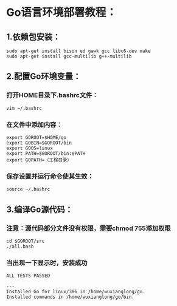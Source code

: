 # Go语言环境部署教程：
## 1.依赖包安装：
	sudo apt-get install bison ed gawk gcc libc6-dev make
	sudo apt-get install gcc-multilib g++-multilib
## 2.配置Go环境变量：
### 打开HOME目录下.bashrc文件：
	vim ~/.bashrc
### 在文件中添加内容：
	export GOROOT=$HOME/go
	export GOBIN=$GOROOT/bin
	export GOOS=linux
	export PATH=$GOROOT/bin:$PATH
	export GOPATH=（工程目录）
### 保存设置并运行命令使其生效：
	source ~/.bashrc
## 3.编译Go源代码：
### 注意：源代码部分文件没有权限，需要chmod 755添加权限
	cd $GOROOT/src
	./all.bash
### 当出现一下显示时，安装成功
	ALL TESTS PASSED

	---
	Installed Go for linux/386 in /home/wuxianglong/go.
	Installed commands in /home/wuxianglong/go/bin.
